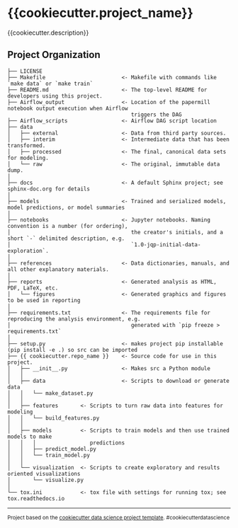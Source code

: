 {{cookiecutter.project_name}}
==============================

{{cookiecutter.description}}

Project Organization
------------

    ├── LICENSE
    ├── Makefile                        <- Makefile with commands like `make data` or `make train`
    ├── README.md                       <- The top-level README for developers using this project.
    ├── Airflow_output                  <- Location of the papermill notebook output execution when Airflow
                                           triggers the DAG
    ├── Airflow_scripts                 <- Airflow DAG script location
    ├── data
    │   ├── external                    <- Data from third party sources.
    │   ├── interim                     <- Intermediate data that has been transformed.
    │   ├── processed                   <- The final, canonical data sets for modeling.
    │   └── raw                         <- The original, immutable data dump.
    │
    ├── docs                            <- A default Sphinx project; see sphinx-doc.org for details
    │
    ├── models                          <- Trained and serialized models, model predictions, or model summaries
    │
    ├── notebooks                       <- Jupyter notebooks. Naming convention is a number (for ordering),
    │                                      the creator's initials, and a short `-` delimited description, e.g.
    │                                      `1.0-jqp-initial-data-exploration`.
    │
    ├── references                      <- Data dictionaries, manuals, and all other explanatory materials.
    │
    ├── reports                         <- Generated analysis as HTML, PDF, LaTeX, etc.
    │   └── figures                     <- Generated graphics and figures to be used in reporting
    │
    ├── requirements.txt                <- The requirements file for reproducing the analysis environment, e.g.
    │                                      generated with `pip freeze > requirements.txt`
    │
    ├── setup.py                        <- makes project pip installable (pip install -e .) so src can be imported
    ├── {{ cookiecutter.repo_name }}    <- Source code for use in this project.
    │   ├── __init__.py                 <- Makes src a Python module
    │   │
    │   ├── data                        <- Scripts to download or generate data
    │   │   └── make_dataset.py
    │   │
    │   ├── features       <- Scripts to turn raw data into features for modeling
    │   │   └── build_features.py
    │   │
    │   ├── models         <- Scripts to train models and then use trained models to make
    │   │   │                 predictions
    │   │   ├── predict_model.py
    │   │   └── train_model.py
    │   │
    │   └── visualization  <- Scripts to create exploratory and results oriented visualizations
    │       └── visualize.py
    │
    └── tox.ini            <- tox file with settings for running tox; see tox.readthedocs.io


--------

<p><small>Project based on the <a target="_blank" href="https://drivendata.github.io/cookiecutter-data-science/">cookiecutter data science project template</a>. #cookiecutterdatascience</small></p>
